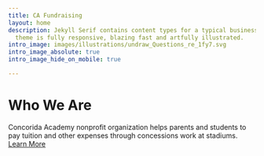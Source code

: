 ```yaml
---
title: CA Fundraising
layout: home
description: Jekyll Serif contains content types for a typical business website. The
  theme is fully responsive, blazing fast and artfully illustrated.
intro_image: images/illustrations/undraw_Questions_re_1fy7.svg
intro_image_absolute: true
intro_image_hide_on_mobile: true

---
```

# Who We Are

Concorida Academy nonprofit organization helps parents and students to pay tuition and other expenses through concessions work at stadiums. [Learn More](about)